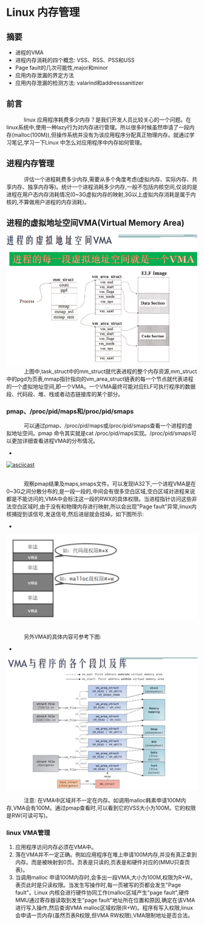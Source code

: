 # Linux 内存管理

## 摘要
* 进程的VMA
* 进程内存消耗的四个概念: VSS、RSS、PSS和USS
* Page fault的几次可能性,major和minor
* 应用内存泄漏的界定方法
* 应用内存泄漏的检测方法: valarind和addresssanitizer

## 前言
&emsp;&emsp;&emsp; linux 应用程序耗费多少内存？是我们开发人员比较关心的一个问题。在linux系统中,使用一种lazy行为对内存进行管理。所以很多时候虽然申请了一段内存(malloc(100M)),但操作系统并没有为该应用程序分配真正物理内存。就通过学习笔记,学习一下Linux 中怎么对应用程序中内存如何管理。

## 进程内存管理
&emsp;&emsp;&emsp; 评估一个进程耗费多少内存,需要从多个角度考虑(虚拟内存、实际内存、共享内存、独享内存等)。统计一个进程消耗多少内存,一般不包括内核空间,仅说的是进程在用户态内存消耗情况(0~3G虚拟内存的映射,3G以上虚拟内存消耗是属于内核的,不算做用户进程的内存消耗)。


## 进程的虚拟地址空间VMA(Virtual Memory Area)
![VMA](imgs/vma_1.png "vma")
&emsp;&emsp;&emsp; 上图中,task_struct中的mm_struct就代表进程的整个内存资源,mm_struct中的pgd为页表,mmap指针指向的vm_area_struct链表的每一个节点就代表进程的一个虚拟地址空间,即一个VMA。一个VMA最终可能对应ELF可执行程序的数据段、代码段、堆、栈或者动态链接库的某个部分。


### pmap、/proc/pid/maps和/proc/pid/smaps
&emsp;&emsp;&emsp; 可以通过pmap、/proc/pid/maps或/proc/pid/smaps查看一个进程的虚拟地址空间。pmap 命令其实就是cat /proc/pid/maps实现。/proc/pid/smaps可以更加详细查看进程VMA的分布情况。

* 
[![asciicast](https://asciinema.org/a/nt1jh1UyxwrijwPsJb1ttqbG5.png)](https://asciinema.org/a/nt1jh1UyxwrijwPsJb1ttqbG5)

<br>
&emsp;&emsp;&emsp; 观察pmap结果及maps,smaps文件。可以发现IA32下,一个进程VMA是在0~3G之间分散分布的,是一段一段的,中间会有很多空白区域,空白区域对进程来说都是不能访问的,VMA中会标注这一段的RWX的具体权限。当进程指针访问这些非法空白区域时,由于没有和物理内存进行映射,所以会出现"Page fault"异常,linux内核捕捉到该信号,发送信号,然后进层就会挂掉。如下图所示:

* 
![PMAP](imgs/pmap.jpg "pmap")

<br>
&emsp;&emsp;&emsp; 另外VMA的具体内容可参考下图:

*
![VMA](imgs/VMA.jpg "vma")

&emsp;&emsp;&emsp;  注意: 在VMA中区域并不一定在内存。如调用malloc韩素申请100M内存,VMA会有100M。通过pmap查看时,可以看到它的VSS大小为100M。它的权限是RW(可读可写)。

### linux VMA管理

1. 应用程序访问内存必须在VMA中。
2. 落在VMA并不一定正确。例如应用程序在堆上申请100M内存,并没有真正拿到内存。而是被映射到0页。页表是只读的,页表是和硬件对应的(MMU只查页表)。
3. 当调用malloc 申请100M内存时,会多出一段VMA,大小为100M,权限为R+W。表页此时是只读权限。当发生写操作时,每一页被写的页都会发生"Page fault"。Linux 内核会进行硬件协同工作(malloc区域产生"page fault",硬件MMU通过寄存器读取到发生"page fault"地址所在位置和原因,确定在该VMA进行写入操作,然后查询VMA malloc区域权限(R+W)。程序有写入权限,linux会申请一页内存(虽然页表R权限,但VMA RW权限),VMA限制地址是否合法。
